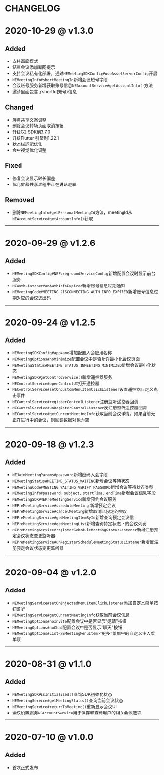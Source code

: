# CHANGELOG


# 2020-10-29 @ v1.3.0

## Added

* 支持画廊模式
* 结束会议添加断网提示
* 支持会议私有化部署，通过`NEMeetingSDKConfig#useAssetServerConfig`开启
* `NEMeetingInfo#shortMeetingId`新增会议短号字段
* 会议账号服务新增获取账号信息`NEAccountService#getAccountInfo()`方法
* 邀请里面包含了shortId(短号)信息

## Changed

* 屏幕共享文案调整
* 删除会议转场页面取消按钮
* 升级G2 SDK到3.7.0
* 升级Flutter 引擎到1.22.1
* 状态栏适配优化
* 会中视觉优化调整

## Fixed

* 修复会议显示时长偏差
* 优化屏幕共享过程中正在讲话逻辑

## Removed
* 删除`NEMeetingInfo#getPersonalMeetingId`方法，meetingId从`NEAccountService#getAccountInfo()`获取

--------
# 2020-09-29 @ v1.2.6

## Added
* `NEMeetingSDKConfig#NEForegroundServiceConfig`新增配置会议时显示前台服务
* `NEAuthListener#onAuthInfoExpired`新增账号信息过期通知
* `NEMeetingCode#MEETING_DISCONNECTING_AUTH_INFO_EXPIRED`新增账号信息过期对应的会议退出码

---------
# 2020-09-24 @ v1.2.5

## Added
* `NEMeetingSDKConfig#appName`增加配置入会应用名称
* `NEMeetingOptions#noMinimize`配置会议中是否允许最小化会议页面
* `NEMeetingStatus#MEETING_STATUS_INMEETING_MINIMIZED`新增会议最小化状态 
* `NEMeetingSDK#getControlService()`新增遥控器服务
* `NEControlService#openControlUI`打开遥控器
* `NEControlService#setOnCustomMenuItemClickListener`设置遥控器自定义点击事件 
* `NEControlService#registerControlListener`注册监听遥控器回调
* `NEControlService#unRegisterControlListener`反注册监听遥控器回调
* `NEControlService#getCurrentMeetingInfo`获取当前会议详情。如果当前无正在进行中的会议，则回调数据对象为空

-------
# 2020-09-18 @ v1.2.3

## Added
* `NEJoinMeetingParams#password`新增密码入会字段
* `NEMeetingStatus#MEETING_STATUS_WAITING`新增会议等待状态
* `NEMeetingCode#MEETING_WAITING_VERIFY_PASSWORD`新增会议等待状态类型 
* `NEMeetingInfo#password、subject、startTime、endTime`新增会议信息字段
* `NEMeetingSDK#NEPreMeetingService`新增预约会议服务
* `NEPreMeetingService#scheduleMeeting` 新增预定会议
* `NEPreMeetingService#cancelMeeting`新增取消已预定的会议
* `NEPreMeetingService#getMeetingItemById`新增查询预定会议信
* `NEPreMeetingService#getMeetingList`新增查询特定状态下的会议列表
* `NEPreMeetingService#registerScheduleMeetingStatusListener`新增注册预定会议状态变更监听器
* `NEPreMeetingService#unRegisterScheduleMeetingStatusListener`新增反注册预定会议状态变更监听器 

-------
# 2020-09-04   @ v1.2.0

## Added
* `NEMeetingService#setOnInjectedMenuItemClickListener`添加自定义菜单按钮监听
* `NEMeetingService#getCurrentMeetingInfo`获取当前会议信息
* `NEMeetingOptions#noInvite`配置会议中是否显示"邀请"按钮 
* `NEMeetingOptions#noChat`配置会议中是否显示"聊天"按钮
* `NEMeetingOptions#List<NEMeetingMenuItem>`"更多"菜单中的自定义注入菜单项

-------
# 2020-08-31  @ v1.1.0

## Added
* `NEMeetingSDK#isInitialized()`查询SDK初始化状态
* `NEMeetingService#getMeetingStatus()`查询当前会议状态
* `NEMeetingService#returnToMeeting()`重新显示会议UI
* 会议设置服务`NEAccountService`用于保存和查询用户的相关会议选项

-------
# 2020-07-10 @ v1.0.0

## Added
* 首次正式发布


